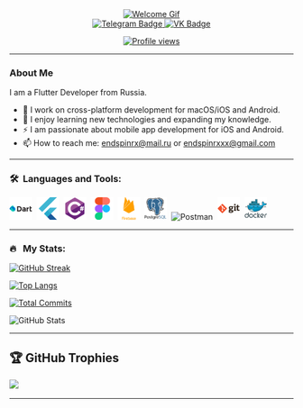 <div id="header" align="center">
  <a href="https://github.com/bitchofson" target="_blank">
    <img src="https://media.giphy.com/media/zOvBKUUEERdNm/giphy.gif" width="125" alt="Welcome Gif"/>
  </a>
  
  <div id="badges">
    <a href="https://t.me/SaHlands" target="_blank">
      <img src="https://img.shields.io/badge/Telegram-blue?style=for-the-badge&logo=telegram&logoColor=white" alt="Telegram Badge"/>
    </a>
    <a href="https://vk.com/sahland" target="_blank">
      <img src="https://img.shields.io/badge/VK-blue?style=for-the-badge&logo=vk&logoColor=white" alt="VK Badge"/>
    </a>
  </div>
</div>

<p align="center">
  <a href="https://github.com/sahland" target="_blank">
    <img src="https://komarev.com/ghpvc/?username=sahland&style=flat-square&color=blueviolet" alt="Profile views"/>
  </a>
</p>

---

### About Me

I am a Flutter Developer from Russia.

- 🔭 I work on cross-platform development for macOS/iOS and Android.
- 🌱 I enjoy learning new technologies and expanding my knowledge.
- ⚡ I am passionate about mobile app development for iOS and Android.
- 📫 How to reach me: endspinrx@mail.ru or endspinrxxx@gmail.com

---

### 🛠 &nbsp;Languages and Tools:

<p>
  <img src="https://github.com/devicons/devicon/blob/master/icons/dart/dart-original-wordmark.svg" title="Dart" alt="Dart" width="40" height="40"/>&nbsp;
  <img src="https://github.com/devicons/devicon/blob/master/icons/flutter/flutter-original.svg" title="Flutter" alt="Flutter" width="40" height="40"/>&nbsp;
  <img src="https://github.com/devicons/devicon/blob/master/icons/csharp/csharp-original.svg" title="C#" alt="C#" width="40" height="40"/>&nbsp;
  <img src="https://github.com/devicons/devicon/blob/master/icons/figma/figma-original.svg" title="Figma" alt="Figma" width="40" height="40"/>&nbsp;
  <img src="https://github.com/devicons/devicon/blob/master/icons/firebase/firebase-plain-wordmark.svg" title="Firebase" alt="Firebase" width="40" height="40"/>&nbsp;
  <img src="https://github.com/devicons/devicon/blob/master/icons/postgresql/postgresql-original-wordmark.svg" title="PostgreSQL" alt="PostgreSQL" width="40" height="40"/>&nbsp;
  <img src="https://www.vectorlogo.zone/logos/getpostman/getpostman-icon.svg" title="Postman" alt="Postman" width="40" height="40"/>&nbsp;
  <img src="https://github.com/devicons/devicon/blob/master/icons/git/git-original-wordmark.svg" title="Git" alt="Git" width="40" height="40"/>&nbsp;
  <img src="https://github.com/devicons/devicon/blob/master/icons/docker/docker-original-wordmark.svg" title="Docker" alt="Docker" width="40" height="40"/>&nbsp;
</p>

---

### 🔥 &nbsp; My Stats:

[![GitHub Streak](http://github-readme-streak-stats.herokuapp.com?user=sahland&theme=dark&background=000000)](https://git.io/streak-stats)

[![Top Langs](https://github-readme-stats.vercel.app/api/top-langs/?username=sahland&layout=compact&theme=vision-friendly-dark)](https://github.com/anuraghazra/github-readme-stats)

[![Total Commits](https://github-readme-stats.vercel.app/api?username=sahland&show_icons=true&count_private=true&theme=vision-friendly-dark)](https://github.com/anuraghazra/github-readme-stats)

![GitHub Stats](https://github-profile-summary-cards.vercel.app/api/cards/profile-details?username=sahland&theme=github_dark)

---

## 🏆 GitHub Trophies

![](https://github-profile-trophy.vercel.app/?username=sahland&theme=dark&no-frame=false&no-bg=true&margin-w=4)

---


